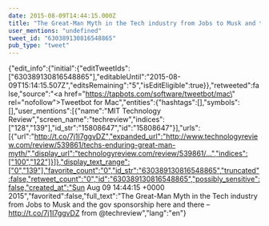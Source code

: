 ```yaml
---
date: 2015-08-09T14:44:15.000Z
title: "The Great-Man Myth in the Tech industry from Jobs to Musk and the gov sponsorship here and there –  http://t.co/7j1I7ggvDZ from <a href='http://twitter.com/techreview'>@techreview</a>″"
user_mentions: "undefined"
tweet_id: "630389130816548865"
pub_type: "tweet"
---
```

{"edit_info":{"initial":{"editTweetIds":["630389130816548865"],"editableUntil":"2015-08-09T15:14:15.507Z","editsRemaining":"5","isEditEligible":true}},"retweeted":false,"source":"<a href=\"https://tapbots.com/software/tweetbot/mac\" rel=\"nofollow\">Tweetbot for Mac</a>","entities":{"hashtags":[],"symbols":[],"user_mentions":[{"name":"MIT Technology Review","screen_name":"techreview","indices":["128","139"],"id_str":"15808647","id":"15808647"}],"urls":[{"url":"http://t.co/7j1I7ggvDZ","expanded_url":"http://www.technologyreview.com/review/539861/techs-enduring-great-man-myth/","display_url":"technologyreview.com/review/539861/…","indices":["100","122"]}]},"display_text_range":["0","139"],"favorite_count":"0","id_str":"630389130816548865","truncated":false,"retweet_count":"0","id":"630389130816548865","possibly_sensitive":false,"created_at":"Sun Aug 09 14:44:15 +0000 2015","favorited":false,"full_text":"The Great-Man Myth in the Tech industry from Jobs to Musk and the gov sponsorship here and there –  http://t.co/7j1I7ggvDZ from @techreview","lang":"en"}
